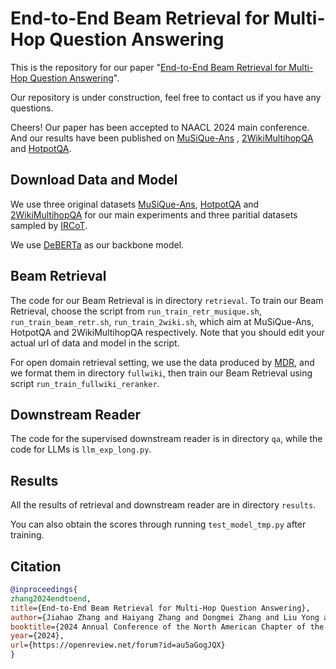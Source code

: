 # End-to-End Beam Retrieval for Multi-Hop Question Answering
This is the repository for our paper "[End-to-End Beam Retrieval for Multi-Hop Question Answering](https://arxiv.org/abs/2308.08973)".

Our repository is under construction, feel free to contact us if you have any questions.

Cheers! Our paper has been accepted to NAACL 2024 main conference. And our results have been published on [MuSiQue-Ans](https://leaderboard.allenai.org/musique_ans/submissions/public) , [2WikiMultihopQA](https://github.com/Alab-NII/2wikimultihop) and [HotpotQA](https://hotpotqa.github.io/). 

## Download Data and Model
We use three original datasets [MuSiQue-Ans](https://github.com/StonyBrookNLP/musique/), [HotpotQA](https://hotpotqa.github.io/) and [2WikiMultihopQA](https://github.com/Alab-NII/2wikimultihop) for our main 
experiments and three paritial datasets sampled by [IRCoT](https://github.com/StonyBrookNLP/ircot).

We use [DeBERTa](https://huggingface.co/microsoft/deberta-v3-base) as our backbone model.

## Beam Retrieval
The code for our Beam Retrieval is in directory `retrieval`. To train our Beam Retrieval, choose the script from `run_train_retr_musique.sh`, `run_train_beam_retr.sh`, 
`run_train_2wiki.sh`, which aim at MuSiQue-Ans, HotpotQA and 2WikiMultihopQA respectively. Note that you should edit your actual url of data and model in the script. 

For open domain retrieval setting, we use the data produced by [MDR](https://github.com/facebookresearch/multihop_dense_retrieval/tree/main), and we format them in directory `fullwiki`, then train our Beam Retrieval using script `run_train_fullwiki_reranker`. 
## Downstream Reader
The code for the supervised downstream reader is in directory `qa`, while the code for LLMs is `llm_exp_long.py`.

## Results
All the results of retrieval and downstream reader are in directory `results`.

You can also obtain the scores through running `test_model_tmp.py` after training.
## Citation
```bibtex
@inproceedings{
zhang2024endtoend,
title={End-to-End Beam Retrieval for Multi-Hop Question Answering},
author={Jiahao Zhang and Haiyang Zhang and Dongmei Zhang and Liu Yong and Shen Huang},
booktitle={2024 Annual Conference of the North American Chapter of the Association for Computational Linguistics},
year={2024},
url={https://openreview.net/forum?id=au5aGogJQX}
}
```